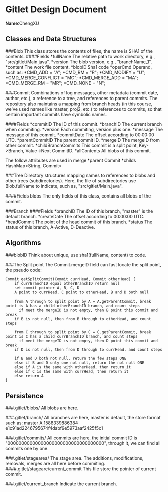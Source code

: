 # Gitlet Design Document

**Name**:ChengXU

## Classes and Data Structures
###Blob
This class stores the contents of files, the name is SHA1 of the contents.
####Fields
*fullName  The relative path to work directory, e.g., "src/gitlet/Main.java".
*version   The blob version, e.g., "branchName_1".
*content   The work file content.
*blobID    Sha1 code
*operCmd   Operand, such as:
  *CMD_ADD = "A";
  *CMD_RM = "R";
  *CMD_MODIFY = "U";
  *CMD_MERGE_CONFLICT = "MC";
  *CMD_MERGE_ADD = "MA";
  *CMD_MERGE_RM = "MR";
  *CMD_NONE = "N"; 

###Commit
Combinations of log messages, other metadata (commit date, author, etc.), a reference to a tree, and references to parent commits. The repository also maintains a mapping from branch heads (in this course, we've used names like master, proj2, etc.) to references to commits, so that certain important commits have symbolic names.

####Fields
*commitID           The ID of this commit.
*branchID           The current branch when commiting.
*version            Each commiting, version plus one.
*message            The message of this commit.
*commitDate         The offset according to 00:00:00 UTC.
*parentCommitID     The parent commit ID.
*mergeID            The mergeID from other commit.
*childBranchCommits This commit is a split point, Key->Branch, Value->Next CommitID.
*allContents        All blobs of this commit.

The follow attributes are used in merge
*parent     Commit
*childs     HashMap<String, Commit>

###Tree
Directory structures mapping names to references to blobs and other trees (subdirectories). Here, the file of subdirectories use Blob.fullName to indicate, such as, "src/gitlet/Main.java".

####Fields
blobs       The only fields of this class, contains all blobs of the commit.

###Branch
####Fields
*branchID        The ID of this branch, "master" is the default branch.
*createDate      The offset according to 00:00:00 UTC.
*headCommit      The point of the head commit of this branch.
*status          The status of this branch, A-Active, D-Deactive.

## Algorithms
###blobID
Think about unique, use sha1(fullName, content) to code.

###The Split point
The Commit.mergeID field can fast locate the split point, the pseudo code:

    Commit getSplitCommit(Commit currHead, Commit otherHead) {
		if currBranchID equal otherBranchID return null
		set commit pointer A, B, C, D
		A point to currHead, C point to otherHead, B and D both null
		
		from A through to split point by A = A.getParentCommit, break point is A has a child otherBranchID branch, and count steps
		  if meet the mergeID is not empty, then B point this commit and break
		if B is not null, then from B through to otherHead, and count steps
		
		from C through to split point by C = C.getParentCommit, break point is C has a child currBranchID branch, and count steps
		  if meet the mergeID is not empty, then D point this commit and break
		if D is not null, then from D through to currHead, and count steps
		
		if B and D both not null, return the few steps ONE
		else if B and D only one not null, return the not null ONE
		else if A is the same with otherHead, then return it
		else if C is the same with currHead, then return it
		else return A
	}


## Persistence
###.gitlet/blobs/
All blobs are here.

###.gitlet/branch/
All branches are here, master is default, the store format such as:
master A 1588339886384 e1c91ad2246795674f4dabf9e5973aaf2425f5c1

###.gitlet/commits/
All commits are here, the initial commit ID is "00000000000000000000000000000000000", through it, we can find all commits one by one.

###.gitlet/stagearea/
The stage area. The additions, modifications, removals, merges are all here before commiting.
####.gitlet/stageare/current_commit
This file store the pointer of current commit.

###.gitlet/current_branch
Indicate the current branch.

